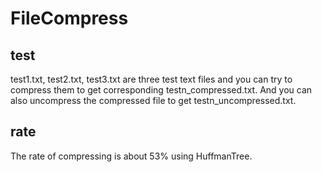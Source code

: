 # FileCompress
## test
test1.txt, test2.txt, test3.txt are three test text files and you can try to compress them to get corresponding testn_compressed.txt. And you can also uncompress the compressed file to get testn_uncompressed.txt.
## rate
The rate of compressing is about 53% using HuffmanTree.
